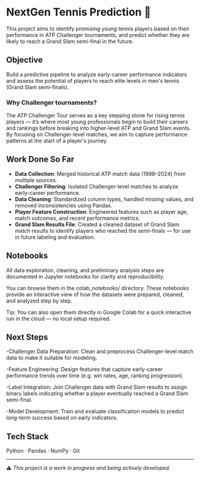 # NextGen Tennis Prediction 🎾

This project aims to identify promising young tennis players based on their performance in ATP Challenger tournaments, and predict whether they are likely to reach a Grand Slam semi-final in the future.

##  Objective
Build a predictive pipeline to analyze early-career performance indicators and assess the potential of players to reach elite levels in men's tennis (Grand Slam semi-finals).

### Why Challenger tournaments?
The ATP Challenger Tour serves as a key stepping stone for rising tennis players — it’s where most young professionals begin to build their careers and rankings before breaking into higher-level ATP and Grand Slam events. By focusing on Challenger-level matches, we aim to capture performance patterns at the start of a player's journey.

##  Work Done So Far
- **Data Collection**: Merged historical ATP match data (1998–2024) from multiple sources.
- **Challenger Filtering**: Isolated Challenger-level matches to analyze early-career performance.
- **Data Cleaning**: Standardized column types, handled missing values, and removed inconsistencies using Pandas.
- **Player Feature Construction**: Engineered features such as player age, match outcomes, and recent performance metrics.
- **Grand Slam Results File**: Created a cleaned dataset of Grand Slam match results to identify players who reached the semi-finals — for use in future labeling and evaluation.

## Notebooks
All data exploration, cleaning, and preliminary analysis steps are documented in Jupyter notebooks for clarity and reproducibility.

You can browse them in the colab_notebooks/ directory.
These notebooks provide an interactive view of how the datasets were prepared, cleaned, and analyzed step by step.

 Tip: You can also open them directly in Google Colab for a quick interactive run in the cloud — no local setup required.
 
##  Next Steps
-Challenger Data Preparation: Clean and preprocess Challenger-level match data to make it suitable for modeling.

-Feature Engineering: Design features that capture early-career performance trends over time (e.g. win rates, age, ranking progression).

-Label Integration: Join Challenger data with Grand Slam results to assign binary labels indicating whether a player eventually reached a Grand Slam semi-final.

-Model Development: Train and evaluate classification models to predict long-term success based on early indicators.



##  Tech Stack
Python · Pandas · NumPy · Git

---

⚠️ *This project is a work in progress and being actively developed.*
